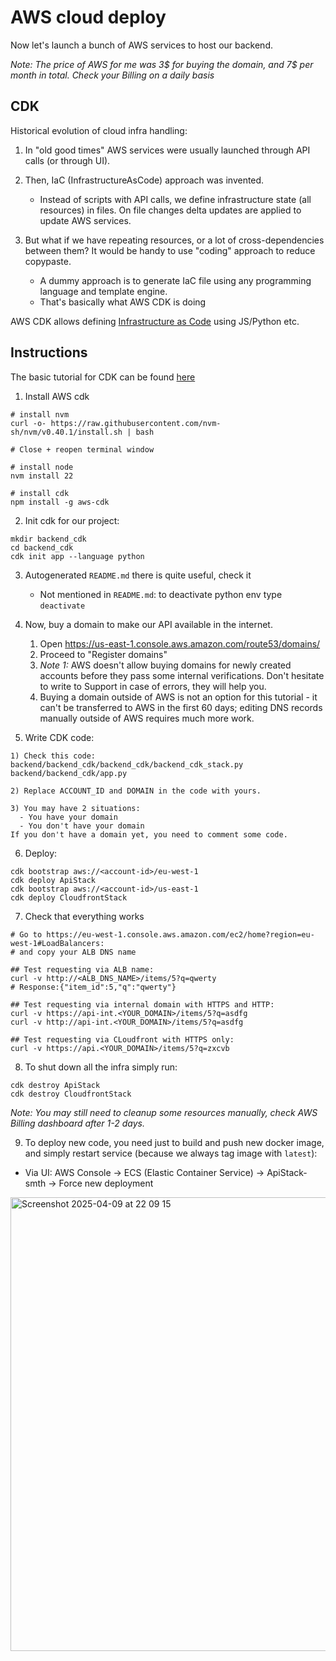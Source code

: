 # AWS cloud deploy
Now let's launch a bunch of AWS services to host our backend.

_Note: The price of AWS for me was 3\$ for buying the domain, and 7\$ per month in total. Check your Billing on a daily basis_

## CDK
Historical evolution of cloud infra handling:
1) In "old good times" AWS services were usually launched through API calls (or through UI).

2) Then, IaC (InfrastructureAsCode) approach was invented. 
    - Instead of scripts with API calls, we define infrastructure state (all resources) in files. On file changes delta updates are applied to update AWS services.

3) But what if we have repeating resources, or a lot of cross-dependencies between them?
It would be handy to use "coding" approach to reduce copypaste. 
    - A dummy approach is to generate IaC file using any programming language and template engine. 
    - That's basically what AWS CDK is doing

AWS CDK allows defining [Infrastructure as Code](https://aws.amazon.com/what-is/iac/) using JS/Python etc.

## Instructions

The basic tutorial for CDK can be found [here](https://docs.aws.amazon.com/cdk/v2/guide/hello_world.html
)

1) Install AWS cdk
```shell
# install nvm
curl -o- https://raw.githubusercontent.com/nvm-sh/nvm/v0.40.1/install.sh | bash

# Close + reopen terminal window

# install node
nvm install 22

# install cdk
npm install -g aws-cdk
```

2) Init cdk for our project:
```shell
mkdir backend_cdk
cd backend_cdk
cdk init app --language python
```

3) Autogenerated `README.md` there is quite useful, check it
   - Not mentioned in `README.md`: to deactivate python env type `deactivate`

4) Now, buy a domain to make our API available in the internet.
   1) Open https://us-east-1.console.aws.amazon.com/route53/domains/ 
   2) Proceed to "Register domains"
   3) _Note 1:_ AWS doesn't allow buying domains for newly created accounts before they pass some internal verifications. Don't hesitate to write to Support in case of errors, they will help you.
   4) Buying a domain outside of AWS is not an option for this tutorial - it can't be transferred to AWS in the first 60 days; editing DNS records manually outside of AWS requires much more work.


5) Write CDK code:
```
1) Check this code:
backend/backend_cdk/backend_cdk/backend_cdk_stack.py
backend/backend_cdk/app.py

2) Replace ACCOUNT_ID and DOMAIN in the code with yours.

3) You may have 2 situations:
  - You have your domain
  - You don't have your domain
If you don't have a domain yet, you need to comment some code.
```

6) Deploy:
```shell
cdk bootstrap aws://<account-id>/eu-west-1
cdk deploy ApiStack
cdk bootstrap aws://<account-id>/us-east-1
cdk deploy CloudfrontStack
```

7) Check that everything works
```
# Go to https://eu-west-1.console.aws.amazon.com/ec2/home?region=eu-west-1#LoadBalancers:
# and copy your ALB DNS name

## Test requesting via ALB name:
curl -v http://<ALB_DNS_NAME>/items/5?q=qwerty
# Response:{"item_id":5,"q":"qwerty"}

## Test requesting via internal domain with HTTPS and HTTP:
curl -v https://api-int.<YOUR_DOMAIN>/items/5?q=asdfg
curl -v http://api-int.<YOUR_DOMAIN>/items/5?q=asdfg

## Test requesting via CLoudfront with HTTPS only:
curl -v https://api.<YOUR_DOMAIN>/items/5?q=zxcvb
```

8) To shut down all the infra simply run:
```
cdk destroy ApiStack
cdk destroy CloudfrontStack
```

_Note: You may still need to cleanup some resources manually, check AWS Billing dashboard after 1-2 days._

9) To deploy new code, you need just to build and push new docker image, and simply restart service (because we always tag image with `latest`):
  - Via UI: AWS Console -> ECS (Elastic Container Service) -> ApiStack-smth -> Force new deployment

<img width="726" alt="Screenshot 2025-04-09 at 22 09 15" src="https://github.com/user-attachments/assets/c905e6a7-dc28-4b23-9ac5-a928e97e790f" />


